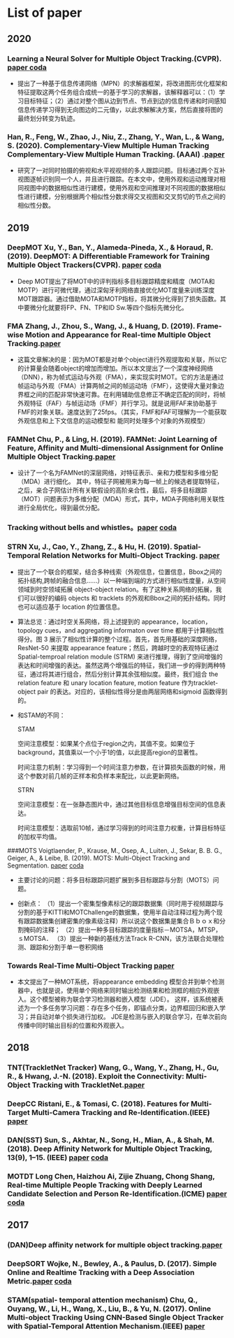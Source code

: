# List of paper

## 2020

### Learning a Neural Solver for Multiple Object Tracking.(CVPR).[ paper ](https://arxiv.org/abs/1912.07515)[coda](https://link.zhihu.com/?target=https%3A//github.com/selflein/GraphNN-Multi-Object-Tracking)

- 提出了一种基于信息传递网络（MPN）的求解器框架，将改进图形优化框架和特征提取这两个任务组合成统一的基于学习的求解器，该解释器可以：（1）学习目标特征；（2）通过对整个图从边到节点、节点到边的信息传递和时间感知信息传递学习得到无向图边的二元值y，以此求解解决方案，然后直接将图的最终划分转变为轨迹。


### Han, R., Feng, W., Zhao, J., Niu, Z., Zhang, Y., Wan, L., & Wang, S. (2020). Complementary-View Multiple Human Tracking Complementary-View Multiple Human Tracking. (AAAI) .[paper]()


- 研究了一对同时拍摄的俯视和水平视视频的多人跟踪问题。目标通过两个互补视图逐帧识别同一个人，并且进行跟踪。在本文中，使用外观和运动推理对相同视图中的数据相似性进行建模，使用外观和空间推理对不同视图的数据相似性进行建模，分别根据两个相似性分数求得交叉视图和交叉剪切的节点之间的相似性分数。


## 2019
### DeepMOT Xu, Y., Ban, Y., Alameda-Pineda, X., & Horaud, R. (2019). DeepMOT: A Differentiable Framework for Training Multiple Object Trackers(CVPR). [paper](https://link.zhihu.com/?target=http%3A//arxiv.org/abs/1906.06618) [coda]()

- Deep MOT提出了将MOT中的评判指标多目标跟踪精度和精度（MOTA和MOTP）进行可微代理，通过深匈牙利网络直接优化MOT度量来训练深度MOT跟踪器。通过借助MOTA和MOTP指标，将其微分化得到了损失函数。其中要微分化就要将FP、FN、TP和ID Sw.等四个指标先微分化。


### FMA Zhang, J., Zhou, S., Wang, J., & Huang, D. (2019). Frame-wise Motion and Appearance for Real-time Multiple Object Tracking.[paper](https://link.zhihu.com/?target=http%3A//arxiv.org/abs/1905.02292)

- 这篇文章解决的是：因为MOT都是对单个object进行外观提取和关联，所以它的计算量会随着object的增加而增加。所以本文提出了一个深度神经网络（DNN），称为帧式运动与外观（FMA），来实现实时MOT。它的方法是通过帧运动与外观（FMA）计算两帧之间的帧运动场（FMF），这使得大量对象边界框之间的匹配非常快速可靠。在利用辅助信息修正不确定匹配的同时，将帧外观特征（FAF）与帧运动场（FMF）并行学习。就是说用FAF来协助基于FMF的对象关联。速度达到了25fps。（其实，FMF和FAF可理解为一个能获取外观信息和上下文信息的运动模型和
能同时处理多个对象的外观模型）


### FAMNet Chu, P., & Ling, H. (2019). FAMNet: Joint Learning of Feature, Affinity and Multi-dimensional Assignment for Online Multiple Object Tracking.[paper](https://arxiv.org/abs/1904.04989)

- 设计了一个名为FAMNet的深层网络，对特征表示、亲和力模型和多维分配（MDA）进行细化。
其中，特征子网被用来为每一帧上的候选者提取特征，之后，亲合子网估计所有关联假设的高阶亲合性，最后，将多目标跟踪（MOT）问题表示为多维分配（MDA）形式，其中，MDA子网络利用关联性进行全局优化，得到最优分配。

### Tracking without bells and whistles。[paper](https://arxiv.org/pdf/1903.05625)  [coda](https://github.com/phil-bergmann/tracking_wo_bnw)

### STRN Xu, J., Cao, Y., Zhang, Z., & Hu, H. (2019). Spatial-Temporal Relation Networks for Multi-Object Tracking. [paper](https://arxiv.org/abs/1904.11489)  

- 提出了一个联合的框架，结合多种线索（外观信息，位置信息，Bbox之间的拓扑结构,跨帧的融合信息……）以一种端到端的方式进行相似性度量，从空间领域到时空领域拓展 object-object relation。有了这种关系网络的拓展，我们可以很好的编码 objects 和 tracklets 的外观和Bbox之间的拓扑结构。同时也可以适应基于 location 的位置信息。

- 算法总览：通过时空关系网络，将上述提到的 appearance，location，topology cues，and aggregating informaton over time 都用于计算相似性得分。图 3 展示了相似性计算的整个过程。首先，首先用基础的深度网络，ResNet-50 来提取 appearance feature；然后，跨越时空的表观特征通过 Spatial-temproal relation module (STRM) 来进行推理，得到了空间增强的表达和时间增强的表达。虽然这两个增强后的特征，我们进一步的得到两种特征，通过将其进行组合，然后分别计算其余弦相似度。最终，我们组合 the relation feature 和 unary location feature, motion feature 作为tracklet-object pair 的表达。对应的，该相似性得分是由两层网络和sigmoid 函数得到的。

- 和STAM的不同：

	STAM

	空间注意模型：如果某个点位于region之内，其值不变。如果位于background，其值乘以一个小于1的值，以此提高region的显著性。

	时间注意力机制：学习得到一个时间注意力参数，在计算损失函数的时候，用这个参数对前几帧的正样本和负样本来配比，以此更新网络。

	STRN

	空间注意模型：在一张静态图片中，通过其他目标信息增强目标空间的信息表达。

	时间注意模型：选取前10帧，通过学习得到的时间注意力权重，计算目标特征的加权平均值。

###MOTS Voigtlaender, P., Krause, M., Osep, A., Luiten, J., Sekar, B. B. G., Geiger, A., & Leibe, B. (2019). MOTS: Multi-Object Tracking and Segmentation. [paper](https://arxiv.org/abs/1902.03604v1) [coda](https://github.com/VisualComputingInstitute/TrackR-CNN)

- 主要讨论的问题：将多目标跟踪问题扩展到多目标跟踪与分割（MOTS）问题。

- 创新点：
（1）提出一个密集型像素标记的跟踪数据集（同时用于视频跟踪与分割的基于KITTI和MOTChallenge的数据集，使用半自动注释过程为两个现有跟踪数据集创建密集的像素级注释）所以说这个数据集是集合Ｂｂｏｘ和分割掩码的注释；
（2）提出一种多目标跟踪的度量指标－MOTSA，MTSP，ｓMOTSA．
（3）提出一种新的基线方法Track R-CNN，该方法联合处理检测、跟踪和分割于单一卷积网络


### Towards Real-Time Multi-Object Tracking [paper](https://arxiv.org/abs/1909.12605)

- 本文提出了一种MOT系统，将appearance embedding 模型合并到单个检测器中，也就是说，使用单个网络来同时输出检测结果和检测框的相应外观嵌入。这个模型被称为联合学习检测器和嵌入模型（JDE）。
这样，该系统被表述为一个多任务学习问题：存在多个任务，即锚点分类，边界框回归和嵌入学习；并自动对单个损失进行加权。
JDE是检测与嵌入的联合学习，在单次前向传播中同时输出目标的位置和外观嵌入。



## 2018

### TNT(TrackletNet Tracker) Wang, G., Wang, Y., Zhang, H., Gu, R., & Hwang, J.-N. (2018). Exploit the Connectivity: Multi-Object Tracking with TrackletNet.[paper](https://arxiv.org/abs/1811.07258)

### DeepCC Ristani, E., & Tomasi, C. (2018). Features for Multi-Target Multi-Camera Tracking and Re-Identification.(IEEE) [paper](https://ieeexplore.ieee.org/document/8578730)

### DAN(SST) Sun, S., Akhtar, N., Song, H., Mian, A., & Shah, M. (2018). Deep Affinity Network for Multiple Object Tracking, 13(9), 1–15. (IEEE) [paper](https://arxiv.org/abs/1810.11780) [coda](https://github.com/shijieS/SST)

### MOTDT Long Chen, Haizhou Ai, Zijie Zhuang, Chong Shang, Real-time Multiple People Tracking with Deeply Learned Candidate Selection and Person Re-Identification.(ICME) [paper](https://arxiv.org/abs/1809.04427) [coda](https://github.com/longcw/MOTDT)

## 2017

### (DAN)Deep affinity network for multiple object tracking.[paper](https://arxiv.org/abs/1810.11780)




### DeepSORT Wojke, N., Bewley, A., & Paulus, D. (2017). Simple Online and Realtime Tracking with a Deep Association Metric.[paper]() [coda]()


### STAM(spatial- temporal attention mechanism) Chu, Q., Ouyang, W., Li, H., Wang, X., Liu, B., & Yu, N. (2017). Online Multi-object Tracking Using CNN-Based Single Object Tracker with Spatial-Temporal Attention Mechanism.(IEEE) [paper](https://ieeexplore.ieee.org/document/8237780/)
